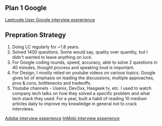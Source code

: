 ## Plan 1 Google
[Leetcode User Google interview exprerience](https://leetcode.com/discuss/interview-experience/1734041/Google-Onsite-or-Indiaor-Bangalore-or-L5-or-Offer)

## Prepration Strategy

1. Doing LC regularly for ~1.8 years.
2. Solved 1400 questions. Some would say, quality over quantity, but I didn't wanted to leave anything on luck.
3. For Google coding rounds, speed, accuracy, able to solve 2 questions in 40 minutes, thought process and speaking loud is important.
4. For Design, I mostly relied on youtube videos on various topics. Google gives lot of emphasis on leading the discussions, multiple approaches, pros & cons, bottlenecks and tradeoffs.
5. Youtube channels - Usenix, DevOxx, Hasgeek tv, etc. I used to watch company tech talks on how they solved a specific problem and what tech stack they used. For a year, built a habit of reading 10 medium articles daily to improve my knowledge in general not to crack interviews.


[Adobe interview experience](https://leetcode.com/discuss/interview-experience/1740723/Adobe-or-Bengaluru-or-Sr-CS-1-or-Offer)
[InMobi interview experience](https://leetcode.com/discuss/interview-experience/1742135/Inmobior-Bengaluruor-Staff-Engineer-or-Offer)